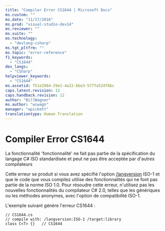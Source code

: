 ```yaml
---
title: "Compiler Error CS1644 | Microsoft Docs"
ms.custom: ""
ms.date: "11/17/2016"
ms.prod: "visual-studio-dev14"
ms.reviewer: ""
ms.suite: ""
ms.technology: 
  - "devlang-csharp"
ms.tgt_pltfrm: ""
ms.topic: "error-reference"
f1_keywords: 
  - "CS1644"
dev_langs: 
  - "CSharp"
helpviewer_keywords: 
  - "CS1644"
ms.assetid: f51e2064-29e1-4a22-bbe3-577fa52df6bc
caps.latest.revision: 12
caps.handback.revision: 12
author: "BillWagner"
ms.author: "wiwagn"
manager: "wpickett"
translationtype: Human Translation
---
```

# Compiler Error CS1644
La fonctionnalité 'fonctionnalité' ne fait pas partie de la spécification du langage C\# ISO standardisée et peut ne pas être acceptée par d'autres compilateurs  
  
 Cette erreur se produit si vous avez spécifié l'option [\/langversion](../../../csharp/language-reference/compiler-options/langversion-compiler-option.md) ISO\-1 et que le code que vous compilez utilise des fonctionnalités qui ne font pas partie de la norme ISO 1.0.  Pour résoudre cette erreur, n'utilisez pas les nouvelles fonctionnalités du compilateur C\# 2.0, telles que les génériques ou les méthodes anonymes, avec l'option de compatibilité ISO\-1.  
  
 L'exemple suivant génère l'erreur CS1644 :  
  
```  
// CS1644.cs  
// compile with: /langversion:ISO-1 /target:library  
class C<T> {}   // CS1644  
```